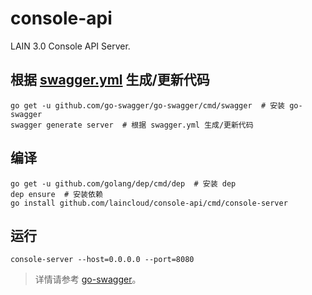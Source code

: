 # console-api

LAIN 3.0 Console API Server.

## 根据 [swagger.yml](swagger.yml) 生成/更新代码

```
go get -u github.com/go-swagger/go-swagger/cmd/swagger  # 安装 go-swagger
swagger generate server  # 根据 swagger.yml 生成/更新代码
```

## 编译

```
go get -u github.com/golang/dep/cmd/dep  # 安装 dep
dep ensure  # 安装依赖
go install github.com/laincloud/console-api/cmd/console-server
```

## 运行

```
console-server --host=0.0.0.0 --port=8080
```

> 详情请参考 [go-swagger](https://github.com/go-swagger/go-swagger)。
